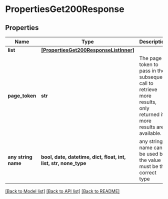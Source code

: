 # PropertiesGet200Response


## Properties
Name | Type | Description | Notes
------------ | ------------- | ------------- | -------------
**list** | [**[PropertiesGet200ResponseListInner]**](PropertiesGet200ResponseListInner.md) |  | 
**page_token** | **str** | The page token to pass in the subsequent call to retrieve more results, only returned if more results are available. | [optional] 
**any string name** | **bool, date, datetime, dict, float, int, list, str, none_type** | any string name can be used but the value must be the correct type | [optional]

[[Back to Model list]](../README.md#documentation-for-models) [[Back to API list]](../README.md#documentation-for-api-endpoints) [[Back to README]](../README.md)


